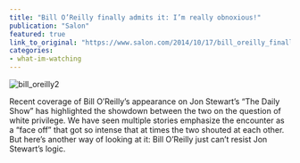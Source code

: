 ```yaml
---
title: "Bill O’Reilly finally admits it: I’m really obnoxious!"
publication: "Salon"
featured: true
link_to_original: "https://www.salon.com/2014/10/17/bill_oreilly_finally_admits_it_im_really_obnoxious/#"
categories: 
- what-im-watching
---
```

![bill_oreilly2](/assets/img/bill_oreilly2.jpg)

Recent coverage of Bill O’Reilly’s appearance on Jon Stewart’s “The Daily Show” has highlighted the showdown between the two on the question of white privilege.  We have seen multiple stories emphasize the encounter as a “face off” that got so intense that at times the two shouted at each other. But here’s another way of looking at it: Bill O’Reilly just can’t resist Jon Stewart’s logic.
